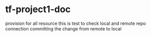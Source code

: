 # tf-project1-doc
provision for all resource
this is test to check local and remote repo connection 
committing the change from remote to local 
